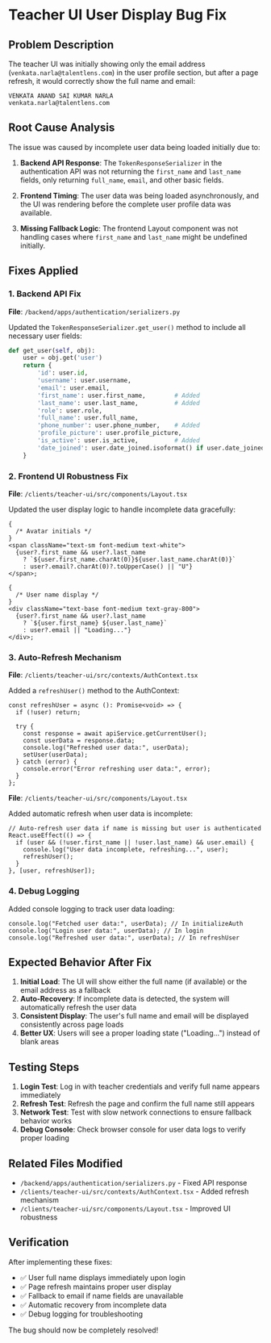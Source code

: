 # Teacher UI User Display Bug Fix

## Problem Description

The teacher UI was initially showing only the email address (`venkata.narla@talentlens.com`) in the user profile section, but after a page refresh, it would correctly show the full name and email:

```
VENKATA ANAND SAI KUMAR NARLA
venkata.narla@talentlens.com
```

## Root Cause Analysis

The issue was caused by incomplete user data being loaded initially due to:

1. **Backend API Response**: The `TokenResponseSerializer` in the authentication API was not returning the `first_name` and `last_name` fields, only returning `full_name`, `email`, and other basic fields.

2. **Frontend Timing**: The user data was being loaded asynchronously, and the UI was rendering before the complete user profile data was available.

3. **Missing Fallback Logic**: The frontend Layout component was not handling cases where `first_name` and `last_name` might be undefined initially.

## Fixes Applied

### 1. Backend API Fix

**File**: `/backend/apps/authentication/serializers.py`

Updated the `TokenResponseSerializer.get_user()` method to include all necessary user fields:

```python
def get_user(self, obj):
    user = obj.get('user')
    return {
        'id': user.id,
        'username': user.username,
        'email': user.email,
        'first_name': user.first_name,        # Added
        'last_name': user.last_name,          # Added
        'role': user.role,
        'full_name': user.full_name,
        'phone_number': user.phone_number,    # Added
        'profile_picture': user.profile_picture,
        'is_active': user.is_active,          # Added
        'date_joined': user.date_joined.isoformat() if user.date_joined else None,  # Added
    }
```

### 2. Frontend UI Robustness Fix

**File**: `/clients/teacher-ui/src/components/Layout.tsx`

Updated the user display logic to handle incomplete data gracefully:

```tsx
{
  /* Avatar initials */
}
<span className="text-sm font-medium text-white">
  {user?.first_name && user?.last_name
    ? `${user.first_name.charAt(0)}${user.last_name.charAt(0)}`
    : user?.email?.charAt(0)?.toUpperCase() || "U"}
</span>;

{
  /* User name display */
}
<div className="text-base font-medium text-gray-800">
  {user?.first_name && user?.last_name
    ? `${user.first_name} ${user.last_name}`
    : user?.email || "Loading..."}
</div>;
```

### 3. Auto-Refresh Mechanism

**File**: `/clients/teacher-ui/src/contexts/AuthContext.tsx`

Added a `refreshUser()` method to the AuthContext:

```tsx
const refreshUser = async (): Promise<void> => {
  if (!user) return;

  try {
    const response = await apiService.getCurrentUser();
    const userData = response.data;
    console.log("Refreshed user data:", userData);
    setUser(userData);
  } catch (error) {
    console.error("Error refreshing user data:", error);
  }
};
```

**File**: `/clients/teacher-ui/src/components/Layout.tsx`

Added automatic refresh when user data is incomplete:

```tsx
// Auto-refresh user data if name is missing but user is authenticated
React.useEffect(() => {
  if (user && (!user.first_name || !user.last_name) && user.email) {
    console.log("User data incomplete, refreshing...", user);
    refreshUser();
  }
}, [user, refreshUser]);
```

### 4. Debug Logging

Added console logging to track user data loading:

```tsx
console.log("Fetched user data:", userData); // In initializeAuth
console.log("Login user data:", userData); // In login
console.log("Refreshed user data:", userData); // In refreshUser
```

## Expected Behavior After Fix

1. **Initial Load**: The UI will show either the full name (if available) or the email address as a fallback
2. **Auto-Recovery**: If incomplete data is detected, the system will automatically refresh the user data
3. **Consistent Display**: The user's full name and email will be displayed consistently across page loads
4. **Better UX**: Users will see a proper loading state ("Loading...") instead of blank areas

## Testing Steps

1. **Login Test**: Log in with teacher credentials and verify full name appears immediately
2. **Refresh Test**: Refresh the page and confirm the full name still appears
3. **Network Test**: Test with slow network connections to ensure fallback behavior works
4. **Debug Console**: Check browser console for user data logs to verify proper loading

## Related Files Modified

- `/backend/apps/authentication/serializers.py` - Fixed API response
- `/clients/teacher-ui/src/contexts/AuthContext.tsx` - Added refresh mechanism
- `/clients/teacher-ui/src/components/Layout.tsx` - Improved UI robustness

## Verification

After implementing these fixes:

- ✅ User full name displays immediately upon login
- ✅ Page refresh maintains proper user display
- ✅ Fallback to email if name fields are unavailable
- ✅ Automatic recovery from incomplete data
- ✅ Debug logging for troubleshooting

The bug should now be completely resolved!
